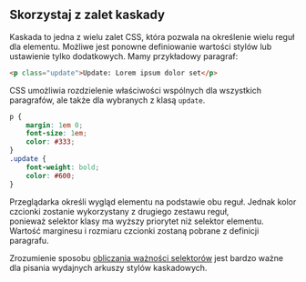 
## Skorzystaj z zalet kaskady

Kaskada to jedna z wielu zalet CSS, która pozwala na określenie wielu reguł dla elementu. Możliwe jest ponowne definiowanie wartości stylów lub ustawienie tylko dodatkowych. Mamy przykładowy paragraf:

```html
<p class="update">Update: Lorem ipsum dolor set</p>
```

CSS umożliwia rozdzielenie właściwości wspólnych dla wszystkich paragrafów, ale także dla wybranych z klasą `update`.

```css
p {
	margin: 1em 0;
	font-size: 1em;
	color: #333;
}
.update {
	font-weight: bold;
	color: #600;
}
```

Przeglądarka określi wygląd elementu na podstawie obu reguł. Jednak kolor czcionki zostanie wykorzystany z drugiego zestawu reguł, ponieważ selektor klasy ma wyższy priorytet niż selektor elementu. Wartość marginesu i rozmiaru czcionki zostaną pobrane z definicji paragrafu.

Zrozumienie sposobu [obliczania ważności selektorów](http://www.w3.org/TR/CSS21/cascade.html#specificity) jest bardzo ważne dla pisania wydajnych arkuszy stylów kaskadowych.

